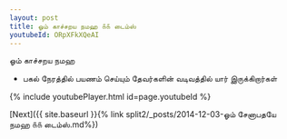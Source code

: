 ```yaml
---
layout: post
title: ஓம் காச்சறய நமஹ ௧௧ டைம்ஸ்
youtubeId: ORpXFkXQeAI
---
```

 
 
 ஓம் காச்சறய நமஹ  
 
 -  பகல் நேரத்தில் பயணம் செய்யும் தேவர்களின் வடிவத்தில் யார் இருக்கிறார்கள் 
 
  
 
  
 
 
 
 
 
 


{% include youtubePlayer.html id=page.youtubeId %}
 
[Next]({{ site.baseurl }}{% link  split2/_posts/2014-12-03-ஓம் சேனாபதயே நமஹ ௧௧ டைம்ஸ்.md%})
 
